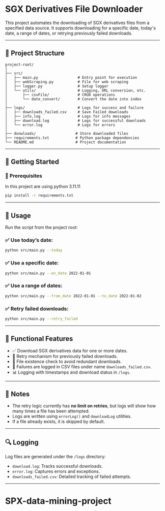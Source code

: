 # SGX Derivatives File Downloader

This project automates the downloading of SGX derivatives files from a specified data source. It supports downloading for a specific date, today's date, a range of dates, or retrying previously failed downloads.

---

## 📆 Project Structure

```
project-root/
│
├── src/
│   ├── main.py                  # Entry point for execution
│   ├── webScraping.py           # File for web scraping
│   ├── logger.py                # Setup logger
│   └── utils/                   # Logging, URL conversion, etc.
│       ├── csvFile/             # CRUD operations
│       └── date_convert/        # Convert the date into index
│
├── logs/                        # Logs for success and failure
│   ├── downloads_failed.csv     # Save Failed downloads
│   ├── info.log                 # Logs for info messages
│   ├── download.log             # Logs for successful downloads
│   └── error.log                # Logs for errors
│
├── donwloads/                  # Store downloaded files
├── requirements.txt            # Python package dependencies
└── README.md                   # Project documentation
```

---

## 🚀 Getting Started

### 🔧 Prerequisites

In this project are using python 3.11.11

```bash
pip install -r requirements.txt
```

---

## 📌 Usage

Run the script from the project root:

### ✅ Use today’s date:

```bash
python src/main.py --today
```

### ✅ Use a specific date:

```bash
python src/main.py --on_date 2022-01-01
```

### ✅ Use a range of dates:

```bash
python src/main.py --from_date 2022-01-01 --to_date 2022-01-02
```

### ✅ Retry failed downloads:

```bash
python src/main.py --retry_failed
```

---

## 🧩 Functional Features

* ✅ Download SGX derivatives data for one or more dates.
* 🔁 Retry mechanism for previously failed downloads.
* 📁 File existence check to avoid redundant downloads.
* 📄 Failures are logged in CSV files under name `downloads_failed.csv`.
* 📊 Logging with timestamps and download status in `/logs`.

---

## 📝 Notes

* The retry logic currently has **no limit on retries**, but logs will show how many times a file has been attempted.
* Logs are written using `errorLog()` and `downloadLog` utilities.
* If a file already exists, it is skipped by default.

---

## 🔍 Logging

Log files are generated under the `/logs` directory:

* `download.log`: Tracks successful downloads.
* `error.log`: Captures errors and exceptions.
* `downloads_failed.csv`: Detailed tracking of failed attempts.

---

# SPX-data-mining-project
